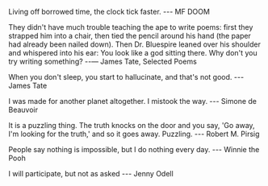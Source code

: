 Living off borrowed time,
the clock tick faster.
--- MF DOOM


They didn't have much trouble
teaching the ape to write poems:
first they strapped him into a chair,
then tied the pencil around his hand
(the paper had already been nailed down).
Then Dr. Bluespire leaned over his shoulder
and whispered into his ear:
You look like a god sitting there.
Why don't you try writing something?
--― James Tate, Selected Poems


When you don't sleep, you start to hallucinate, and that's not good.
--- James Tate

I was made for another planet altogether. I mistook the way.
--- Simone de Beauvoir

It is a puzzling thing. The truth knocks on the door and you say, 'Go away, I'm looking for the truth,' and so it goes away. Puzzling.
--- Robert M. Pirsig

People say nothing is impossible, but I do nothing every day.
--- Winnie the Pooh

I will participate, but not as asked
--- Jenny Odell